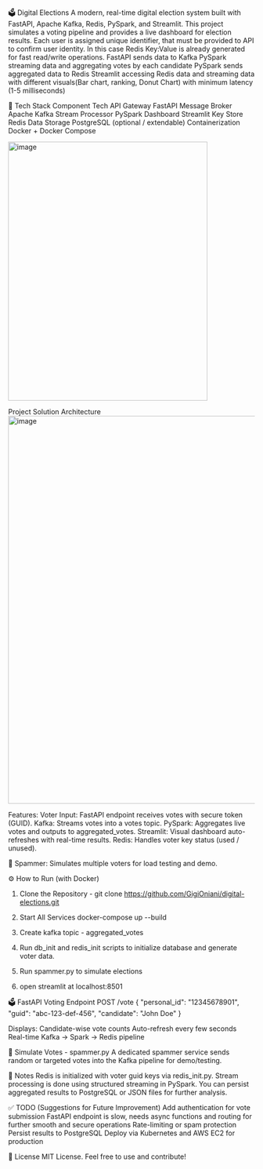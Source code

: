 🗳️ Digital Elections
A modern, real-time digital election system built with FastAPI, Apache Kafka, Redis, PySpark, and Streamlit. This project simulates a voting pipeline and provides a live dashboard for election results.
Each user is assigned unique identifier, that must be provided to API to confirm user identity. In this case Redis Key:Value is already generated for fast read/write operations.
FastAPI sends data to Kafka 
PySpark streaming data and aggregating votes by each candidate
PySpark sends aggregated data to Redis 
Streamlit accessing Redis data and streaming data with different visuals(Bar chart, ranking, Donut Chart) with minimum latency (1-5 milliseconds)

🔧 Tech Stack
Component	Tech
API Gateway	FastAPI
Message Broker	Apache Kafka
Stream Processor PySpark
Dashboard	Streamlit
Key Store	Redis
Data Storage	PostgreSQL (optional / extendable)
Containerization	Docker + Docker Compose

<img width="407" height="528" alt="image" src="https://github.com/user-attachments/assets/336b2df8-2339-4f82-b89b-1d4098b6a8e4" />


Project Solution Architecture
<img width="1425" height="791" alt="image" src="https://github.com/user-attachments/assets/25c82055-e6b9-45ea-b6c0-1c9c3cb05f82" />


Features:
Voter Input: FastAPI endpoint receives votes with secure token (GUID).
Kafka: Streams votes into a votes topic.
PySpark: Aggregates live votes and outputs to aggregated_votes.
Streamlit: Visual dashboard auto-refreshes with real-time results.
Redis: Handles voter key status (used / unused).

🤖 Spammer: Simulates multiple voters for load testing and demo.

⚙️ How to Run (with Docker)
1. Clone the Repository - git clone https://github.com/GigiOniani/digital-elections.git
2. Start All Services
docker-compose up --build 

3. Create kafka topic - aggregated_votes

4. Run db_init and redis_init scripts to initialize database and generate voter data.

5. Run spammer.py to simulate elections

6. open streamlit at localhost:8501



🗳️ FastAPI Voting Endpoint
POST /vote
{
  "personal_id": "12345678901",
  "guid": "abc-123-def-456",
  "candidate": "John Doe"
}

Displays:
Candidate-wise vote counts
Auto-refresh every few seconds
Real-time Kafka → Spark → Redis pipeline

🧪 Simulate Votes - spammer.py
A dedicated spammer service sends random or targeted votes into the Kafka pipeline for demo/testing.

📌 Notes
Redis is initialized with voter guid keys via redis_init.py.
Stream processing is done using structured streaming in PySpark.
You can persist aggregated results to PostgreSQL or JSON files for further analysis.

✅ TODO (Suggestions for Future Improvement)
 Add authentication for vote submission
 FastAPI endpoint is slow, needs async functions and routing for further smooth and secure operations
 Rate-limiting or spam protection
 Persist results to PostgreSQL
 Deploy via Kubernetes and AWS EC2 for production


📄 License
MIT License.
Feel free to use and contribute!

